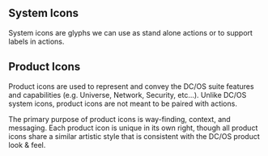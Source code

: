 ## System Icons

System icons are glyphs we can use as stand alone actions or to support labels in actions.

## Product Icons

Product icons are used to represent and convey the DC/OS suite features and capabilities (e.g. Universe, Network, Security, etc...). Unlike DC/OS system icons, product icons are not meant to be paired with actions.

The primary purpose of product icons is way-finding, context, and messaging. Each product icon is unique in its own right, though all product icons share a similar artistic style that is consistent with the DC/OS product look & feel.
